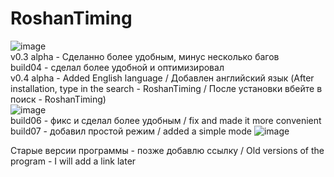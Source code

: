 # RoshanTiming
![image](https://user-images.githubusercontent.com/78825842/125985361-5c063a07-74e1-47da-9fb0-b3cc7e0b6c79.png)   
v0.3 alpha - Сделанно более удобным, минус несколько багов  
build04 - сделал более удобной и оптимизировал    
v0.4 alpha - Added English language / Добавлен английский язык  (After installation, type in the search - RoshanTiming / После установки вбейте в поиск - RoshanTiming)  
![image](https://user-images.githubusercontent.com/78825842/134042211-eb5444d2-ad98-410b-9008-be37c17c71a6.png)  
build06 - фикс и сделал более удобным / fix and made it more convenient   
build07 - добавил простой режим / added a simple mode ![image](https://user-images.githubusercontent.com/78825842/133939179-8c609a67-6a81-483c-80a1-857856e057ca.png)

Старые версии программы - позже добавлю ссылку / Old versions of the program - I will add a link later
